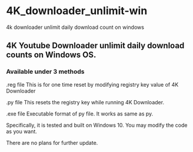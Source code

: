 # 4K_downloader_unlimit-win
4k downloader unlimit daily download count on windows

## 4K Youtube Downloader unlimit daily download counts on Windows OS.
### Available under 3 methods

.reg file
This is for one time reset by modifying registry key value of 4K Downloader

.py file
This resets the registry key while running 4K Downloader.

.exe file
Executable format of py file. It works as same as py.

Specifically, it is tested and built on Windows 10.
You may modify the code as you want.

There are no plans for further update.
